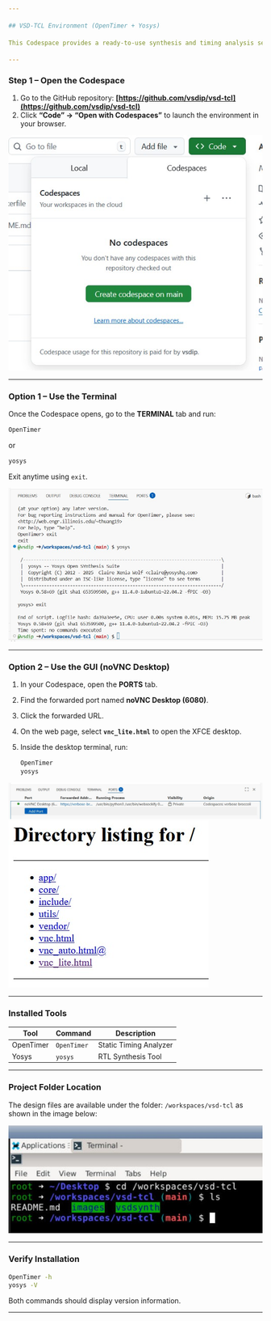 ```yaml
---

## VSD-TCL Environment (OpenTimer + Yosys)

This Codespace provides a ready-to-use synthesis and timing analysis setup on **Ubuntu 22.04**, with both **terminal** and **GUI (noVNC)** access.

---
```


### Step 1 – Open the Codespace

1. Go to the GitHub repository:
   **[https://github.com/vsdip/vsd-tcl](https://github.com/vsdip/vsd-tcl)**
2. Click **“Code” → “Open with Codespaces”** to launch the environment in your browser.

![Open Codespaces from GitHub](images/4.jpg)

---

### Option 1 – Use the Terminal

Once the Codespace opens, go to the **TERMINAL** tab and run:

```bash
OpenTimer
```

or

```bash
yosys
```

Exit anytime using `exit`.

![Terminal view](images/1.jpg)

---

### Option 2 – Use the GUI (noVNC Desktop)

1. In your Codespace, open the **PORTS** tab.
2. Find the forwarded port named **noVNC Desktop (6080)**.
3. Click the forwarded URL.
4. On the web page, select **`vnc_lite.html`** to open the XFCE desktop.
5. Inside the desktop terminal, run:

   ```bash
   OpenTimer
   yosys
   ```

![Ports tab showing noVNC](images/2.jpg)
![VNC page showing vnc\_lite.html](images/3.jpg)

---

### Installed Tools

| Tool      | Command     | Description            |
| --------- | ----------- | ---------------------- |
| OpenTimer | `OpenTimer` | Static Timing Analyzer |
| Yosys     | `yosys`     | RTL Synthesis Tool     |

---
### Project Folder Location

The design files are available under the folder:
`/workspaces/vsd-tcl`
as shown in the image below:

![Project Folder View](images/5.jpg)

---
### Verify Installation

```bash
OpenTimer -h
yosys -V
```

Both commands should display version information.

---

